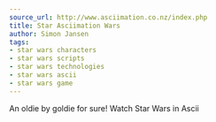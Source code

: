 ```yaml
---
source_url: http://www.asciimation.co.nz/index.php
title: Star Asciimation Wars
author: Simon Jansen
tags:
- star wars characters
- star wars scripts
- star wars technologies
- star wars ascii
- star wars game
---
```


An oldie by goldie for sure! Watch Star Wars in Ascii
